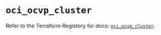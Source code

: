# `oci_ocvp_cluster`

Refer to the Terraform Registory for docs: [`oci_ocvp_cluster`](https://registry.terraform.io/providers/oracle/oci/6.18.0/docs/resources/ocvp_cluster).
